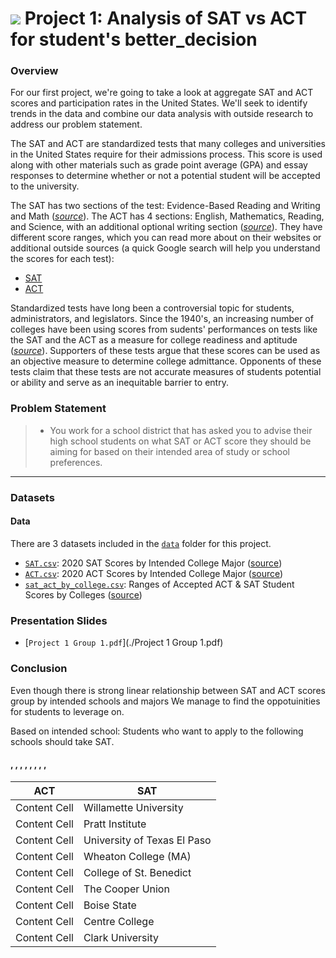 # ![](https://ga-dash.s3.amazonaws.com/production/assets/logo-9f88ae6c9c3871690e33280fcf557f33.png) Project 1: Analysis of SAT vs ACT for student's better_decision

### Overview
For our first project, we're going to take a look at aggregate SAT and ACT scores and participation rates in the United States. We'll seek to identify trends in the data and combine our data analysis with outside research to address our problem statement.

The SAT and ACT are standardized tests that many colleges and universities in the United States require for their admissions process. This score is used along with other materials such as grade point average (GPA) and essay responses to determine whether or not a potential student will be accepted to the university.

The SAT has two sections of the test: Evidence-Based Reading and Writing and Math ([*source*](https://www.princetonreview.com/college/sat-sections)). The ACT has 4 sections: English, Mathematics, Reading, and Science, with an additional optional writing section ([*source*](https://www.act.org/content/act/en/products-and-services/the-act/scores/understanding-your-scores.html)). They have different score ranges, which you can read more about on their websites or additional outside sources (a quick Google search will help you understand the scores for each test):
* [SAT](https://collegereadiness.collegeboard.org/sat)
* [ACT](https://www.act.org/content/act/en.html)

Standardized tests have long been a controversial topic for students, administrators, and legislators. Since the 1940's, an increasing number of colleges have been using scores from sudents' performances on tests like the SAT and the ACT as a measure for college readiness and aptitude ([*source*](https://www.minotdailynews.com/news/local-news/2017/04/a-brief-history-of-the-sat-and-act/)). Supporters of these tests argue that these scores can be used as an objective measure to determine college admittance. Opponents of these tests claim that these tests are not accurate measures of students potential or ability and serve as an inequitable barrier to entry.

### Problem Statement


> * You work for a school district that has asked you to advise their high school students on what SAT or ACT score they should be aiming for based on their intended area of study or school preferences.


---

### Datasets

#### Data

There are 3 datasets included in the [`data`](./data/) folder for this project. 


* [`SAT.csv`](./data/SAT.csv): 2020 SAT Scores by Intended College Major ([source](https://reports.collegeboard.org/pdf/2019-total-group-sat-suite-assessments-annual-report.pdf](https://reports.collegeboard.org/media/pdf/2020-total-group-sat-suite-assessments-annual-report.pdf)))
* [`ACT.csv`](./data/ACT.csv): 2020 ACT Scores by Intended College Major ([source](https://www.act.org/content/dam/act/unsecured/documents/2020/2020-National-ACT-Profile-Report.pdf))
* [`sat_act_by_college.csv`](./data/sat_act_by_college.csv): Ranges of Accepted ACT & SAT Student Scores by Colleges ([source](https://www.compassprep.com/college-profiles/))




### Presentation Slides
* [`Project 1 Group 1.pdf`](./Project 1 Group 1.pdf)

### Conclusion
Even though there is strong linear relationship between SAT and ACT scores group by intended schools and majors We manage to find the oppotuinities for students to leverage on.

Based on intended school:
 Students who want to apply to the following schools should take SAT.
 #### , , , , , , , ,	
 
| ACT           |     SAT       |
| ------------- | ------------- |
| Content Cell  | Willamette University  |
| Content Cell  | Pratt Institute  |
| Content Cell  | University of Texas El Paso  |
| Content Cell  | Wheaton College (MA)  |
| Content Cell  | College of St. Benedict  |
| Content Cell  | The Cooper Union  |
| Content Cell  | Boise State  |
| Content Cell  | Centre College  |
| Content Cell  | Clark University  |

